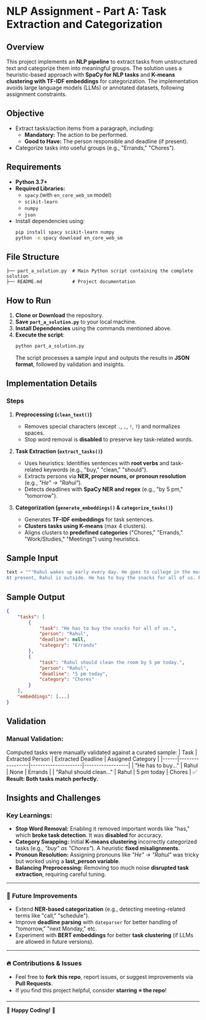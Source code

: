 # NLP Assignment - Part A: Task Extraction and Categorization

## Overview
This project implements an **NLP pipeline** to extract tasks from unstructured text and categorize them into meaningful groups. The solution uses a heuristic-based approach with **SpaCy for NLP tasks** and **K-means clustering with TF-IDF embeddings** for categorization. The implementation avoids large language models (LLMs) or annotated datasets, following assignment constraints.

## Objective
- Extract tasks/action items from a paragraph, including:
  - **Mandatory:** The action to be performed.
  - **Good to Have:** The person responsible and deadline (if present).
- Categorize tasks into useful groups (e.g., "Errands," "Chores").

## Requirements
- **Python 3.7+**
- **Required Libraries:**
  - `spacy` (with `en_core_web_sm` model)
  - `scikit-learn`
  - `numpy`
  - `json`
- Install dependencies using:
  ```bash
  pip install spacy scikit-learn numpy
  python -m spacy download en_core_web_sm
  ```

## File Structure
```
├── part_a_solution.py  # Main Python script containing the complete solution
├── README.md           # Project documentation
```

## How to Run
1. **Clone or Download** the repository.
2. **Save `part_a_solution.py`** to your local machine.
3. **Install Dependencies** using the commands mentioned above.
4. **Execute the script**:
   ```bash
   python part_a_solution.py
   ```
   The script processes a sample input and outputs the results in **JSON format**, followed by validation and insights.

## Implementation Details

### Steps
1. **Preprocessing (`clean_text()`)**
   - Removes special characters (except `.`, `,`, `!`, `?`) and normalizes spaces.
   - Stop word removal is **disabled** to preserve key task-related words.

2. **Task Extraction (`extract_tasks()`)**
   - Uses heuristics: Identifies sentences with **root verbs** and task-related keywords (e.g., "buy," "clean," "should").
   - Extracts persons via **NER, proper nouns, or pronoun resolution** (e.g., *"He" → "Rahul"*).
   - Detects deadlines with **SpaCy NER and regex** (e.g., "by 5 pm," "tomorrow").

3. **Categorization (`generate_embeddings()` & `categorize_tasks()`)**
   - Generates **TF-IDF embeddings** for task sentences.
   - **Clusters tasks using K-means** (max 4 clusters).
   - Aligns clusters to **predefined categories** ("Chores," "Errands," "Work/Studies," "Meetings") using heuristics.

## Sample Input
```python
text = """Rahul wakes up early every day. He goes to college in the morning and comes back at 3 pm.
At present, Rahul is outside. He has to buy the snacks for all of us. Rahul should clean the room by 5 pm today."""
```

## Sample Output
```json
{
    "tasks": [
        {
            "task": "He has to buy the snacks for all of us.",
            "person": "Rahul",
            "deadline": null,
            "category": "Errands"
        },
        {
            "task": "Rahul should clean the room by 5 pm today.",
            "person": "Rahul",
            "deadline": "5 pm today",
            "category": "Chores"
        }
    ],
    "embeddings": [...]
}
```

## Validation
### **Manual Validation:**
Computed tasks were manually validated against a curated sample:
| Task | Extracted Person | Extracted Deadline | Assigned Category |
|------|-----------------|---------------------|------------------|
| "He has to buy..." | Rahul | None | Errands |
| "Rahul should clean..." | Rahul | 5 pm today | Chores |
✅ **Result: Both tasks match perfectly.**

## Insights and Challenges
### **Key Learnings:**
- **Stop Word Removal:** Enabling it removed important words like "has," which **broke task detection**. It was **disabled** for accuracy.
- **Category Swapping:** Initial **K-means clustering** incorrectly categorized tasks (e.g., *"buy" as "Chores"*). A heuristic **fixed misalignments**.
- **Pronoun Resolution:** Assigning pronouns like *"He" → "Rahul"* was tricky but worked using a **last_person variable**.
- **Balancing Preprocessing:** Removing too much noise **disrupted task extraction**, requiring careful tuning.

---

### 🔗 **Future Improvements**
- Extend **NER-based categorization** (e.g., detecting meeting-related terms like "call," "schedule").
- Improve **deadline parsing** with `dateparser` for better handling of "tomorrow," "next Monday," etc.
- Experiment with **BERT embeddings** for better **task clustering** (if LLMs are allowed in future versions).

---

### 🔥 **Contributions & Issues**
- Feel free to **fork this repo**, report issues, or suggest improvements via **Pull Requests**.
- If you find this project helpful, consider **starring ⭐ the repo**!

---

🚀 **Happy Coding!** 🎯

